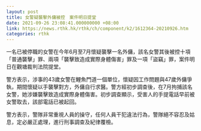 ```yaml
---
layout: post
title: 女警疑襲擊外傭被控　案件明日提堂
date: 2021-09-26 23:08:41.000000000 +08:00
link: https://news.rthk.hk/rthk/ch/component/k2/1612364-20210926.htm
categories: rthk
---
```


一名已被停職的女警在今年6月至7月懷疑襲擊一名外傭，該名女警其後被控十項「普通襲擊」罪、兩項「襲擊致造成實際身體傷害」罪及一項「盜竊」罪，案件明日在觀塘裁判法院提堂。

警方表示，涉事的43歲女警在鯉魚門道一個單位，懷疑因工作問題與47歲外傭爭執，期間懷疑以手襲擊對方，外傭自行求醫。警方經初步調查後，在7月拘捕該名女警，她涉嫌襲擊致造成實際身體傷害。初步調查顯示，受害人的手提電話早前被女警取去，該部電話已被起回。

警方表示，警隊非常重視人員的操守，任何人員干犯違法行為，警隊絕不容忍及姑息，定必嚴正處理，進行刑事調查及紀律覆檢。
